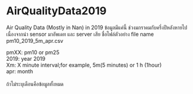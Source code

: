 # AirQualityData2019
Air Quality Data (Mostly in Nan) in 2019
ข้อมูลมีแค่นี้ ช่วงมกราคมกับครึ่งปีหลังหายไปเนื่องจากนำ sensor มาอัพเดท และ server เสีย
ชื่อไฟล์ตัวอย่าง
file name
pm10_2019_5m_apr.csv<br>

pmXX: pm10 or pm25<br>
2019: year 2019<br>
Xm: X minute interval;for example, 5m(5 minutes) or 1 h (1hour)<br>
apr: month<br>
<br>
ถ้าไม่ระบุเดือนคือข้อมูลทั้งหมด
